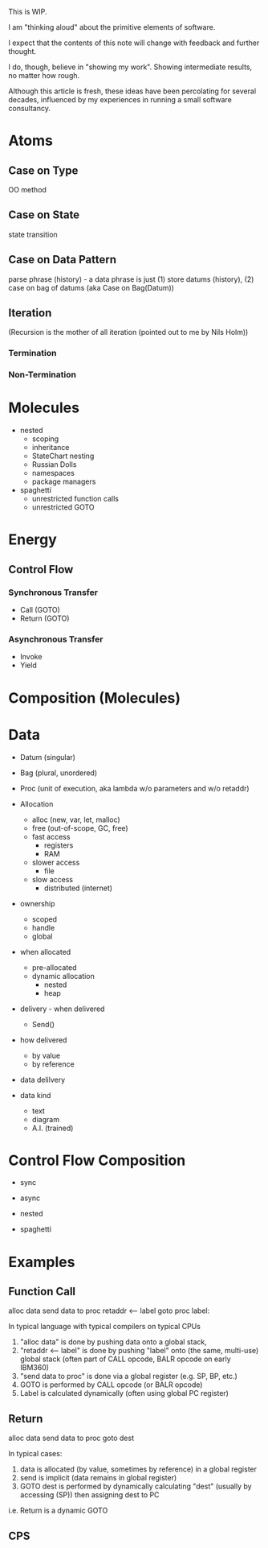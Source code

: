 This is WIP.  

I am "thinking aloud" about the primitive elements of software.

I expect that the contents of this note will change with feedback and further thought.

I do, though, believe in "showing my work".  Showing intermediate results, no matter how rough.

Although this article is fresh, these ideas have been percolating for several decades, influenced by my experiences in running a small software consultancy. 

# Atoms
## Case on Type
OO method
## Case on State
state transition
## Case on Data Pattern
parse
phrase (history)
	- a data phrase is just (1) store datums (history), (2) case on bag of datums
(aka Case on Bag(Datum))
## Iteration
(Recursion is the mother of all iteration (pointed out to me by Nils Holm))
### Termination
### Non-Termination
# Molecules
- nested
	- scoping
	- inheritance
	- StateChart nesting
	- Russian Dolls
	- namespaces
	- package managers
- spaghetti
	- unrestricted function calls
	- unrestricted GOTO
# Energy
## Control Flow
### Synchronous Transfer
- Call (GOTO)
- Return (GOTO)
### Asynchronous Transfer
- Invoke
- Yield
# Composition (Molecules)
# Data
- Datum (singular)
- Bag (plural, unordered)
- Proc (unit of execution, aka lambda w/o parameters and w/o retaddr)

- Allocation
	- alloc (new, var, let, malloc)
	- free (out-of-scope, GC, free)
	- fast access
		- registers
		- RAM
	- slower access
		- file
	- slow access
		- distributed (internet)

- ownership
	- scoped
	- handle
	- global

- when allocated
	- pre-allocated
	- dynamic allocation
		- nested
		- heap

- delivery - when delivered
	- Send()

- how delivered
	- by value
	- by reference

- data delilvery

- data kind
	- text
	- diagram
	- A.I. (trained)

# Control Flow Composition
- sync
- async

- nested
- spaghetti


# Examples
## Function Call
alloc data
send data to proc
retaddr <-- label
goto proc
label:

In typical language with typical compilers on typical CPUs
1. "alloc data" is done by pushing data onto a global stack,
3. "retaddr <-- label" is done by pushing "label" onto (the same, multi-use) global stack (often part of CALL opcode, BALR opcode on early IBM360)
2. "send data to proc" is done via a global register (e.g. SP, BP, etc.)
4. GOTO is performed by CALL opcode (or BALR opcode)
5. Label is calculated dynamically (often using global PC register)

## Return
alloc data
send data to proc
goto dest

In typical cases:
1. data is allocated (by value, sometimes by reference) in a global register
2. send is implicit (data remains in global register)
3. GOTO dest is performed by dynamically calculating "dest" (usually by accessing (SP)) then assigning dest to PC

i.e. Return is a dynamic GOTO

## CPS